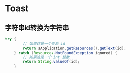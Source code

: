 # Toast

## 字符串id转换为字符串

```java
try {
        // 如果这是一个资源 id
        return sApplication.getResources().getText(id);
    } catch (Resources.NotFoundException ignored) {
        // 如果这是一个 int 整数
        return String.valueOf(id);
    }
```
